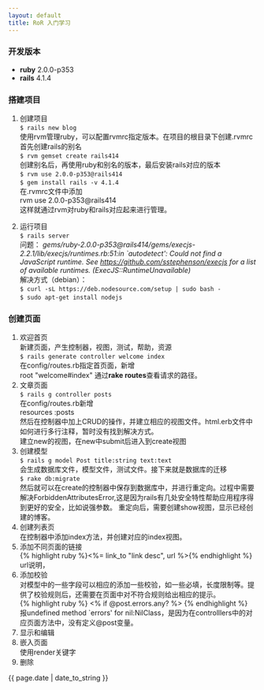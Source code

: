 ```yaml
---
layout: default
title: RoR 入门学习
---
```


### 开发版本 ###
+ **ruby** 2.0.0-p353  
+ **rails** 4.1.4

### 搭建项目 ###
1. 创建项目  
    `$ rails new blog`  
   使用rvm管理ruby，可以配置rvmrc指定版本。在项目的根目录下创建.rvmrc  
   首先创建rails的别名    
    `$ rvm gemset create rails414`  
   创建别名后，再使用ruby和别名的版本，最后安装rails对应的版本  
    `$ rvm use 2.0.0-p353@rails414`    
    `$ gem install rails -v 4.1.4`  
   在.rvmrc文件中添加  
    rvm use 2.0.0-p353@rails414  
   这样就通过rvm对ruby和rails对应起来进行管理。

<!-- more -->

2. 运行项目  
    `$ rails server`  
   问题：
   _gems/ruby-2.0.0-p353@rails414/gems/execjs-2.2.1/lib/execjs/runtimes.rb:51:in \`autodetect': Could not find a JavaScript runtime. See https://github.com/sstephenson/execjs for a list of available runtimes. (ExecJS::RuntimeUnavailable)_  
   解决方式（debian）：  
    `$ curl -sL https://deb.nodesource.com/setup | sudo bash -`  
    `$ sudo apt-get install nodejs`

### 创建页面 ###
1. 欢迎首页  
   新建页面，产生控制器，视图，测试，帮助，资源  
    `$ rails generate controller welcome index`  
   在config/routes.rb指定首页面，新增  
    root "welcome#index"
   通过**rake routes**查看请求的路径。
2. 文章页面  
    `$ rails g controller posts`  
   在config/routes.rb新增  
    resources :posts  
   然后在控制器中加上CRUD的操作，并建立相应的视图文件。html.erb文件中如何进行多行注释，暂时没有找到解决方式。  
   建立new的视图，在new中submit后进入到create视图
3. 创建模型  
    `$ rails g model Post title:string text:text`  
   会生成数据库文件，模型文件，测试文件。接下来就是数据库的迁移  
    `$ rake db:migrate`  
   然后就可以在create的控制器中保存到数据库中，并进行重定向。过程中需要解决ForbiddenAttributesError,这是因为rails有几处安全特性帮助应用程序得到更好的安全，比如说强参数。
   重定向后，需要创建show视图，显示已经创建的博客。
4. 创建列表页  
   在控制器中添加index方法，并创建对应的index视图。
5. 添加不同页面的链接  
    {% highlight ruby %}<%= link_to "link desc", url %>{% endhighlight %}
    url说明，  
6. 添加校验  
   对模型中的一些字段可以相应的添加一些校验，如一些必填，长度限制等。提供了校验规则后，还需要在页面中对不符合规则给出相应的提示。  
   {% highlight ruby %} <% if @post.errors.any? %> {% endhighlight %}
   报undefined method `errors' for nil:NilClass，是因为在controlllers中的对应页面方法中，没有定义@post变量。  
7. 显示和编辑  
8. 嵌入页面  
   使用render关键字  
9. 删除  


{{ page.date | date_to_string }}
